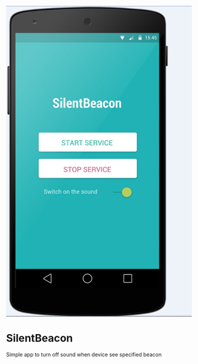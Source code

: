 
![alt text][screen]

# SilentBeacon
Simple app to turn off sound when device see specified beacon


[screen]: https://raw.githubusercontent.com/Bersh/SilentBeacon/master/screen.jpg "Main screen"
